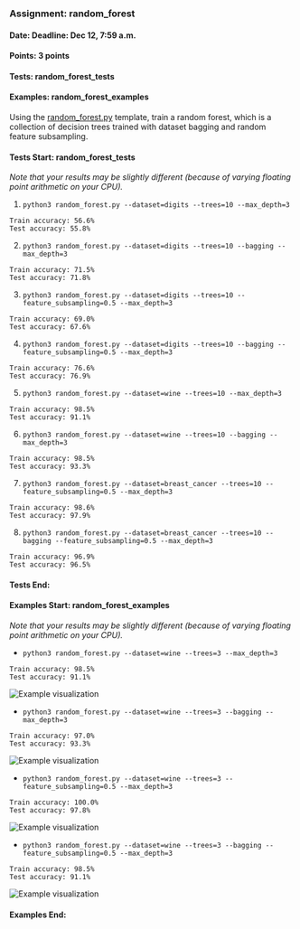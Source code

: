 ### Assignment: random_forest
#### Date: Deadline: Dec 12, 7:59 a.m.
#### Points: 3 points
#### Tests: random_forest_tests
#### Examples: random_forest_examples

Using the [random_forest.py](https://github.com/ufal/npfl129/tree/master/labs/09/random_forest.py)
template, train a random forest, which is a collection of decision trees trained
with dataset bagging and random feature subsampling.

#### Tests Start: random_forest_tests
_Note that your results may be slightly different (because of varying floating point arithmetic on your CPU)._

1. `python3 random_forest.py --dataset=digits --trees=10 --max_depth=3`
```
Train accuracy: 56.6%
Test accuracy: 55.8%
```

2. `python3 random_forest.py --dataset=digits --trees=10 --bagging --max_depth=3`
```
Train accuracy: 71.5%
Test accuracy: 71.8%
```

3. `python3 random_forest.py --dataset=digits --trees=10 --feature_subsampling=0.5 --max_depth=3`
```
Train accuracy: 69.0%
Test accuracy: 67.6%
```

4. `python3 random_forest.py --dataset=digits --trees=10 --bagging --feature_subsampling=0.5 --max_depth=3`
```
Train accuracy: 76.6%
Test accuracy: 76.9%
```

5. `python3 random_forest.py --dataset=wine --trees=10 --max_depth=3`
```
Train accuracy: 98.5%
Test accuracy: 91.1%
```

6. `python3 random_forest.py --dataset=wine --trees=10 --bagging --max_depth=3`
```
Train accuracy: 98.5%
Test accuracy: 93.3%
```

7. `python3 random_forest.py --dataset=breast_cancer --trees=10 --feature_subsampling=0.5 --max_depth=3`
```
Train accuracy: 98.6%
Test accuracy: 97.9%
```

8. `python3 random_forest.py --dataset=breast_cancer --trees=10 --bagging --feature_subsampling=0.5 --max_depth=3`
```
Train accuracy: 96.9%
Test accuracy: 96.5%
```
#### Tests End:
#### Examples Start: random_forest_examples
_Note that your results may be slightly different (because of varying floating point arithmetic on your CPU)._

- `python3 random_forest.py --dataset=wine --trees=3 --max_depth=3`
```
Train accuracy: 98.5%
Test accuracy: 91.1%
```
![Example visualization](//ufal.mff.cuni.cz/~courses/npfl129/2324/tasks/figures/random_forest_1.svgz)

- `python3 random_forest.py --dataset=wine --trees=3 --bagging --max_depth=3`
```
Train accuracy: 97.0%
Test accuracy: 93.3%
```
![Example visualization](//ufal.mff.cuni.cz/~courses/npfl129/2324/tasks/figures/random_forest_2.svgz)

- `python3 random_forest.py --dataset=wine --trees=3 --feature_subsampling=0.5 --max_depth=3`
```
Train accuracy: 100.0%
Test accuracy: 97.8%
```
![Example visualization](//ufal.mff.cuni.cz/~courses/npfl129/2324/tasks/figures/random_forest_3.svgz)

- `python3 random_forest.py --dataset=wine --trees=3 --bagging --feature_subsampling=0.5 --max_depth=3`
```
Train accuracy: 98.5%
Test accuracy: 91.1%
```
![Example visualization](//ufal.mff.cuni.cz/~courses/npfl129/2324/tasks/figures/random_forest_4.svgz)
#### Examples End:
